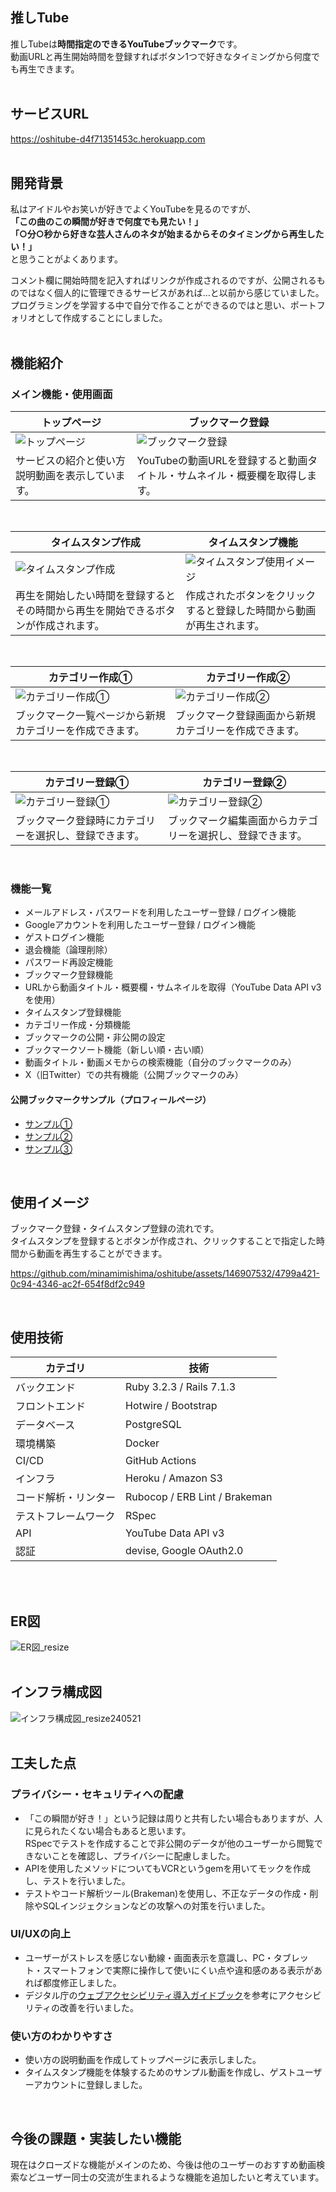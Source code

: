 ## 推しTube
推しTubeは**時間指定のできるYouTubeブックマーク**です。  
動画URLと再生開始時間を登録すればボタン1つで好きなタイミングから何度でも再生できます。  
<br>

## サービスURL
https://oshitube-d4f71351453c.herokuapp.com  
<br>

## 開発背景
私はアイドルやお笑いが好きでよくYouTubeを見るのですが、  
**「この曲のこの瞬間が好きで何度でも見たい！」**  
**「○分○秒から好きな芸人さんのネタが始まるからそのタイミングから再生したい！」**  
と思うことがよくあります。  
  
コメント欄に開始時間を記入すればリンクが作成されるのですが、公開されるものではなく個人的に管理できるサービスがあれば…と以前から感じていました。  
プログラミングを学習する中で自分で作ることができるのではと思い、ポートフォリオとして作成することにしました。  
<br>

## 機能紹介
### メイン機能・使用画面
| トップページ| ブックマーク登録 |
| ---- | ---- |
| ![トップページ](https://github.com/minamimishima/oshitube/assets/146907532/358553c4-c89a-45f0-b3a5-9506bbc8b1eb) | ![ブックマーク登録](https://github.com/minamimishima/oshitube/assets/146907532/533537bc-0572-408a-9b9f-572884f4738c) |
| サービスの紹介と使い方説明動画を表示しています。 | YouTubeの動画URLを登録すると動画タイトル・サムネイル・概要欄を取得します。 |

<br>

| タイムスタンプ作成 | タイムスタンプ機能 |
| ----| ---- |
| ![タイムスタンプ作成](https://github.com/minamimishima/oshitube/assets/146907532/2a3da6c2-b5e5-44e4-966e-ad4a8bdd72c2) | ![タイムスタンプ使用イメージ](https://github.com/minamimishima/oshitube/assets/146907532/384a3638-d936-40e4-b170-34967168cb1f) |
| 再生を開始したい時間を登録するとその時間から再生を開始できるボタンが作成されます。 | 作成されたボタンをクリックすると登録した時間から動画が再生されます。 |

<br>

| カテゴリー作成① | カテゴリー作成② |
| ---- | ---- |
| ![カテゴリー作成①](https://github.com/minamimishima/oshitube/assets/146907532/476a8653-f383-4409-9b4c-73b816fb346d) | ![カテゴリー作成②](https://github.com/minamimishima/oshitube/assets/146907532/ab0a93db-fd83-4106-acf4-b4802d40bc30) |
| ブックマーク一覧ページから新規カテゴリーを作成できます。 | ブックマーク登録画面から新規カテゴリーを作成できます。 |

<br>

| カテゴリー登録① | カテゴリー登録② |
| ---- | ----|
| ![カテゴリー登録①](https://github.com/minamimishima/oshitube/assets/146907532/df98eb18-8dd0-40a1-a666-798ba32aa860) | ![カテゴリー登録②](https://github.com/minamimishima/oshitube/assets/146907532/2321c4eb-dced-4f6c-b2f5-0eb9f74fd732) |
| ブックマーク登録時にカテゴリーを選択し、登録できます。 | ブックマーク編集画面からカテゴリーを選択し、登録できます。 |

<br>

### 機能一覧
- メールアドレス・パスワードを利用したユーザー登録 / ログイン機能
- Googleアカウントを利用したユーザー登録 / ログイン機能
- ゲストログイン機能
- 退会機能（論理削除）
- パスワード再設定機能
- ブックマーク登録機能
- URLから動画タイトル・概要欄・サムネイルを取得（YouTube Data API v3を使用）
- タイムスタンプ登録機能
- カテゴリー作成・分類機能
- ブックマークの公開・非公開の設定
- ブックマークソート機能（新しい順・古い順）
- 動画タイトル・動画メモからの検索機能（自分のブックマークのみ）
- X（旧Twitter）での共有機能（公開ブックマークのみ）

#### 公開ブックマークサンプル（プロフィールページ）
- [サンプル①](https://oshitube-d4f71351453c.herokuapp.com/users/5)
- [サンプル②](https://oshitube-d4f71351453c.herokuapp.com/users/3)
- [サンプル③](https://oshitube-d4f71351453c.herokuapp.com/users/6)

<br>

## 使用イメージ
ブックマーク登録・タイムスタンプ登録の流れです。  
タイムスタンプを登録するとボタンが作成され、クリックすることで指定した時間から動画を再生することができます。  

https://github.com/minamimishima/oshitube/assets/146907532/4799a421-0c94-4346-ac2f-654f8df2c949

<br>

## 使用技術
| カテゴリ | 技術 |
| ---- | ---- |
| バックエンド | Ruby 3.2.3 / Rails 7.1.3 |
| フロントエンド | Hotwire / Bootstrap |
| データベース | PostgreSQL |
| 環境構築 | Docker |
| CI/CD | GitHub Actions |
| インフラ | Heroku / Amazon S3 |
| コード解析・リンター | Rubocop / ERB Lint / Brakeman |
| テストフレームワーク | RSpec |
| API | YouTube Data API v3 |
| 認証 | devise, Google OAuth2.0 |
<br>
<br>

## ER図
![ER図_resize](https://github.com/minamimishima/oshitube/assets/146907532/6ae25a3e-05f2-484d-a8c1-fedde5eed353)
<br>
<br>

## インフラ構成図
![インフラ構成図_resize240521](https://github.com/minamimishima/oshitube/assets/146907532/9a5e1227-2e97-4fc1-ab2c-bef254f87324)  
<br>

## 工夫した点
### プライバシー・セキュリティへの配慮  
- 「この瞬間が好き！」という記録は周りと共有したい場合もありますが、人に見られたくない場合もあると思います。  
RSpecでテストを作成することで非公開のデータが他のユーザーから閲覧できないことを確認し、プライバシーに配慮しました。  
- APIを使用したメソッドについてもVCRというgemを用いてモックを作成し、テストを行いました。
- テストやコード解析ツール(Brakeman)を使用し、不正なデータの作成・削除やSQLインジェクションなどの攻撃への対策を行いました。  

### UI/UXの向上
- ユーザーがストレスを感じない動線・画面表示を意識し、PC・タブレット・スマートフォンで実際に操作して使いにくい点や違和感のある表示があれば都度修正しました。  
- デジタル庁の[ウェブアクセシビリティ導入ガイドブック](https://www.digital.go.jp/resources/introduction-to-web-accessibility-guidebook)を参考にアクセシビリティの改善を行いました。  

### 使い方のわかりやすさ
- 使い方の説明動画を作成してトップページに表示しました。  
- タイムスタンプ機能を体験するためのサンプル動画を作成し、ゲストユーザーアカウントに登録しました。  
<br>

## 今後の課題・実装したい機能
現在はクローズドな機能がメインのため、今後は他のユーザーのおすすめ動画検索などユーザー同士の交流が生まれるような機能を追加したいと考えています。
